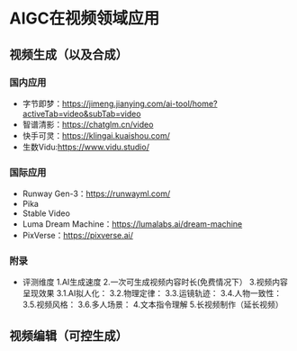 # AIGC在视频领域应用

## 视频生成（以及合成）

### 国内应用
- 字节即梦：https://jimeng.jianying.com/ai-tool/home?activeTab=video&subTab=video
- 智谱清影：https://chatglm.cn/video
- 快手可灵：https://klingai.kuaishou.com/
- 生数Vidu:https://www.vidu.studio/


### 国际应用
- Runway Gen-3：https://runwayml.com/
- Pika
- Stable Video
- Luma Dream Machine：https://lumalabs.ai/dream-machine
- PixVerse：https://pixverse.ai/ 

### 附录
- 评测维度
1.AI生成速度
2.一次可生成视频内容时长(免费情况下）
3.视频内容呈现效果
  3.1.AI拟人化：
  3.2.物理定律：
  3.3.运镜轨迹：
  3.4.人物一致性：
  3.5.视频风格：
  3.6.多人场景：
4.文本指令理解
5.长视频制作（延长视频）

## 视频编辑（可控生成）
